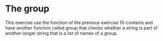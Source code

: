 # The group

This exercise use the function of the previous exercise 10-contains and have another function called group that checks whether a string is part of another longer string that is a list of names of a group.
